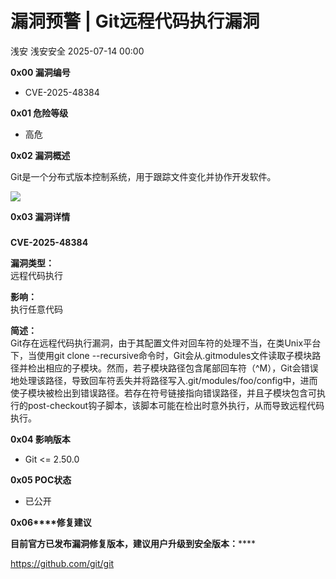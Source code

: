 #  漏洞预警 | Git远程代码执行漏洞  
浅安  浅安安全   2025-07-14 00:00  
  
**0x00 漏洞编号**  
- CVE-2025-48384  
  
**0x01 危险等级**  
- 高危  
  
**0x02 漏洞概述**  
  
Git是一个分布式版本控制系统，用于跟踪文件变化并协作开发软件。  
  
![](https://mmbiz.qpic.cn/sz_mmbiz_png/7stTqD182SXibicaYVFNppHJFsXuaib4e9IIZbelz6lqfxHy5wJKaF4LJxIibZ8B7yiaPbbbAT28gxsfVoku7VicqcsA/640?wx_fmt=png&from=appmsg "")  
  
**0x03 漏洞详情**  
###   
  
**CVE-2025-48384**  
  
**漏洞类型：**  
远程代码执行  
  
**影响：**  
执行任意代码  
  
**简述：**  
Git存在远程代码执行漏洞，由于其配置文件对回车符的处理不当，在类Unix平台下，当使用git clone --recursive命令时，Git会从.gitmodules文件读取子模块路径并检出相应的子模块。然而，若子模块路径包含尾部回车符（^M），Git会错误地处理该路径，导致回车符丢失并将路径写入.git/modules/foo/config中，进而使子模块被检出到错误路径。若存在符号链接指向错误路径，并且子模块包含可执行的post-checkout钩子脚本，该脚本可能在检出时意外执行，从而导致远程代码执行。  
  
**0x04 影响版本**  
- Git <= 2.50.0  
  
**0x05 POC状态**  
- 已公开  
  
**0x06****修复建议**  
  
******目前官方已发布漏洞修复版本，建议用户升级到安全版本****：******  
  
https://github.com/git/git  
  
  
  
